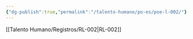```yaml
---
{"dg-publish":true,"permalink":"/talento-humano/po-es/poe-l-002/"}
---
```



[[Talento Humano/Registros/RL-002\|RL-002]]